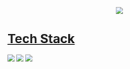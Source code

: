 <p align="center">
	<a href="https://zzangwoolog.tistory.com"><img src="https://user-images.githubusercontent.com/64726822/121777141-7237ef00-cbcb-11eb-822c-7441014895d2.png" border="0"</a>
</p>
	
# <b>Tech Stack</b>
<a><img src="https://img.shields.io/badge/Python-3766AB?style=flat-square&logo=Python&logoColor=white"/></a>
	<a><img src="https://img.shields.io/badge/AWS-232F3E?style=flat-square&logo=Amazon AWS&logoColor=white"/></a>
	<a><img src="https://img.shields.io/badge/Java-007396?style=flat-square&logo=Java&logoColor=white"/></a>
